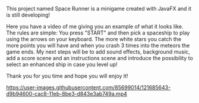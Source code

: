 This project named Space Runner is a minigame created with JavaFX and it is still developing! 

Here you have a video of me giving you an example of what it looks like. The rules are simple: You press "START" and then pick a spaceship to play using the arrows on your keyboard. The more white stars you catch the more points you will have and when you crash 3 times into the meteors the game ends. My next steps will be to add sound effects, background music, add a score scene and an instructions scene and introduce the possibility to select an enhanced ship in case you level up! 

Thank you for you time and hope you will enjoy it!

https://user-images.githubusercontent.com/85699014/121685643-d9b94600-cac8-11eb-8be3-d843e3ab749a.mp4


